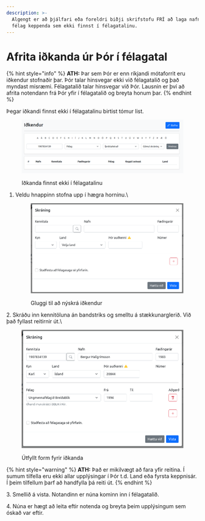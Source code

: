 ```yaml
---
description: >-
  Algengt er að þjálfari eða foreldri biðji skrifstofu FRÍ að laga nafn eða
  félag keppenda sem ekki finnst í félagatalinu.
---
```


# Afrita iðkanda úr Þór í félagatal

{% hint style="info" %}
**ATH:** Þar sem Þór er enn ríkjandi mótaforrit eru iðkendur stofnaðir þar. Þór talar hinsvegar ekki við félagatalið og það myndast misræmi. Félagatalið talar hinsvegar við Þór. Lausnin er því að afrita notendann frá Þór yfir í félagatalið og breyta honum þar.
{% endhint %}

Þegar iðkandi finnst ekki í félagatalinu birtist tómur list.

<figure><img src="../../.gitbook/assets/image (4).png" alt=""><figcaption><p>Iðkanda finnst ekki í félagatalinu</p></figcaption></figure>

1.  Veldu hnappinn stofna upp í hægra horninu.\


    <figure><img src="../../.gitbook/assets/image (5).png" alt=""><figcaption><p>Gluggi til að nýskrá iðkendur</p></figcaption></figure>

2\. Skráðu inn kennitöluna án bandstriks og smelltu á stækkunarglerið. Við það fyllast reitirnir út.\


<figure><img src="../../.gitbook/assets/image.png" alt=""><figcaption><p>Útfyllt form fyrir iðkanda</p></figcaption></figure>

{% hint style="warning" %}
**ATH:** Það er mikilvægt að fara yfir reitina. Í sumum tilfella eru ekki allar upplýsingar í Þór t.d. Land eða fyrsta keppnisár. Í þeim tilfellum þarf að handfylla þá reiti út.
{% endhint %}

3\. Smellið á vista. Notandinn er núna kominn inn í félagatalið.

4\. Núna er hægt að leita eftir notenda og breyta þeim upplýsingum sem óskað var eftir.
